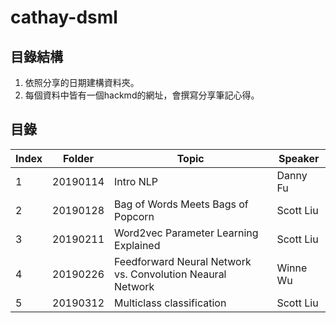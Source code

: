 # cathay-dsml
## 目錄結構
1. 依照分享的日期建構資料夾。
2. 每個資料中皆有一個hackmd的網址，會撰寫分享筆記心得。
## 目錄
| **Index** | **Folder** | **Topic** | **Speaker** |
|-----|------|-----|-----|
| 1| 20190114 | Intro NLP | Danny Fu |
| 2| 20190128 | Bag of Words Meets Bags of Popcorn | Scott Liu |
| 3| 20190211 | Word2vec Parameter Learning Explained | Scott Liu |
| 4| 20190226 | Feedforward Neural Network vs. Convolution Neaural Network | Winne Wu |
| 5| 20190312 | Multiclass classification | Scott Liu |